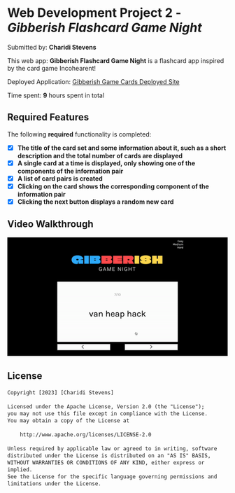 # Web Development Project 2 - *Gibberish Flashcard Game Night*

Submitted by: **Charidi Stevens**

This web app: **Gibberish Flashcard Game Night** is a flashcard app inspired by the card game Incohearent!

Deployed Application: [Gibberish Game Cards Deployed Site](https://gibberishgamecards.netlify.app/)

Time spent: **9** hours spent in total

## Required Features

The following **required** functionality is completed:

- [X] **The title of the card set and some information about it, such as a short description and the total number of cards are displayed**
- [X] **A single card at a time is displayed, only showing one of the components of the information pair**
- [X] **A list of card pairs is created**
- [X] **Clicking on the card shows the corresponding component of the information pair**
- [X] **Clicking the next button displays a random new card**

## Video Walkthrough

<img src="ezgif.com-video-to-gif (1).gif" width='700px' alt='Video Walkthrough'>


## License

    Copyright [2023] [Charidi Stevens]

    Licensed under the Apache License, Version 2.0 (the "License");
    you may not use this file except in compliance with the License.
    You may obtain a copy of the License at

        http://www.apache.org/licenses/LICENSE-2.0

    Unless required by applicable law or agreed to in writing, software
    distributed under the License is distributed on an "AS IS" BASIS,
    WITHOUT WARRANTIES OR CONDITIONS OF ANY KIND, either express or implied.
    See the License for the specific language governing permissions and
    limitations under the License.
